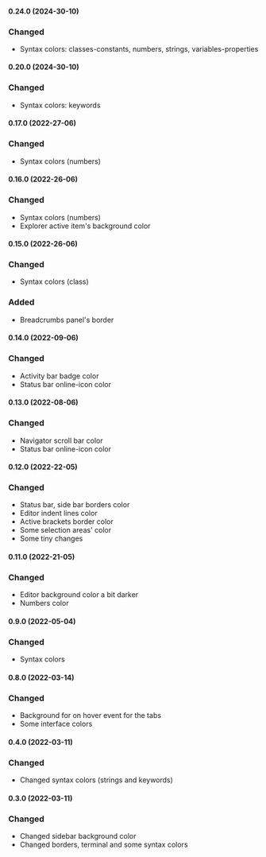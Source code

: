 #### 0.24.0 (2024-30-10)
### Changed
- Syntax colors: classes-constants, numbers, strings, variables-properties

#### 0.20.0 (2024-30-10)
### Changed
- Syntax colors: keywords

#### 0.17.0 (2022-27-06)
### Changed
- Syntax colors (numbers)

#### 0.16.0 (2022-26-06)
### Changed
- Syntax colors (numbers)
- Explorer active item's background color

#### 0.15.0 (2022-26-06)
### Changed
- Syntax colors (class)

### Added
- Breadcrumbs panel's border

#### 0.14.0 (2022-09-06)
### Changed
- Activity bar badge color
- Status bar online-icon color

#### 0.13.0 (2022-08-06)
### Changed
- Navigator scroll bar color
- Status bar online-icon color

#### 0.12.0 (2022-22-05)
### Changed
- Status bar, side bar borders color
- Editor indent lines color
- Active brackets border color
- Some selection areas' color
- Some tiny changes

#### 0.11.0 (2022-21-05)
### Changed
- Editor background color a bit darker
- Numbers color 

#### 0.9.0 (2022-05-04)
### Changed
- Syntax colors

#### 0.8.0 (2022-03-14)
### Changed
- Background for on hover event for the tabs
- Some interface colors

#### 0.4.0 (2022-03-11)
### Changed
- Changed syntax colors (strings and keywords)

#### 0.3.0 (2022-03-11)
### Changed
- Changed sidebar background color
- Changed borders, terminal and some syntax colors
